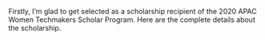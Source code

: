Firstly, I’m glad to get selected as a scholarship recipient of the 2020 APAC Women Techmakers Scholar Program.
Here are the complete details about the scholarship.
